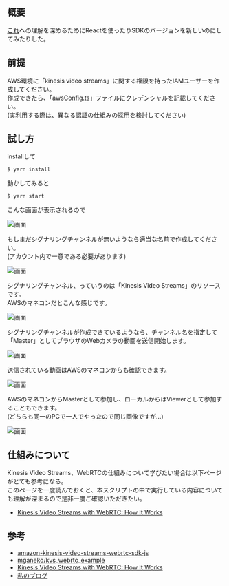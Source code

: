 ## 概要
[これ](https://github.com/awslabs/amazon-kinesis-video-streams-webrtc-sdk-js)への理解を深めるためにReactを使ったりSDKのバージョンを新しいのにしてみたりした。


## 前提
AWS環境に「kinesis video streams」に関する権限を持ったIAMユーザーを作成してください。  
作成できたら、「[awsConfig.ts](https://github.com/cm-yoshim/amazon-kinesis-video-streams-webrtc-sdk-js-sample/blob/main/src/awsConfig.ts)」ファイルにクレデンシャルを記載してください。  
(実利用する際は、異なる認証の仕組みの採用を検討してください)


## 試し方

installして

```
$ yarn install
```

動かしてみると

```
$ yarn start
```

こんな画面が表示されるので

![画面](https://user-images.githubusercontent.com/43127868/163390802-24caee03-f31b-4cfd-b17c-de49b7e2a264.png)

もしまだシグナリングチャンネルが無いようなら適当な名前で作成してください。  
(アカウント内で一意である必要があります)

![画面](https://user-images.githubusercontent.com/43127868/163390817-fd490a5e-3444-4765-89ea-5aa591b7581c.png)

シグナリングチャンネル、っていうのは「Kinesis Video Streams」のリソースです。  
AWSのマネコンだとこんな感じです。  

![画面](https://user-images.githubusercontent.com/43127868/163390841-3d3e4e4d-b3c8-456c-8bf6-f7655b1e3a99.png)

シグナリングチャンネルが作成できているようなら、チャンネル名を指定して「Master」としてブラウザのWebカメラの動画を送信開始します。

![画面](https://user-images.githubusercontent.com/43127868/163390857-93b8ad98-4638-4b8b-ba5b-ec7ddb4c87f4.png)

送信されている動画はAWSのマネコンからも確認できます。

![画面](https://user-images.githubusercontent.com/43127868/163390869-784c438c-4aac-4d28-a51c-65b38a2e1412.png)

AWSのマネコンからMasterとして参加し、ローカルからはViewerとして参加することもできます。  
(どちらも同一のPCで一人でやったので同じ画像ですが...)

![画面](https://user-images.githubusercontent.com/43127868/163390898-3a7fbaeb-c6c5-43aa-b618-d606538c5c1c.png)


## 仕組みについて
Kinesis Video Streams、WebRTCの仕組みについて学びたい場合は以下ページがとても参考になる。  
このページを一度読んでおくと、本スクリプトの中で実行している内容についても理解が深まるので是非一度ご確認いただきたい。

- [Kinesis Video Streams with WebRTC: How It Works](https://docs.aws.amazon.com/ja_jp/kinesisvideostreams-webrtc-dg/latest/devguide/kvswebrtc-how-it-works.html
)

## 参考

- [amazon-kinesis-video-streams-webrtc-sdk-js](https://github.com/awslabs/amazon-kinesis-video-streams-webrtc-sdk-js)
- [mganeko/kvs_webrtc_example](https://github.com/mganeko/kvs_webrtc_example)
- [Kinesis Video Streams with WebRTC: How It Works](https://docs.aws.amazon.com/ja_jp/kinesisvideostreams-webrtc-dg/latest/devguide/kvswebrtc-how-it-works.html)
- [私のブログ](https://dev.classmethod.jp/cloud/aws/kvs-sdk-js-v3-with-react/)